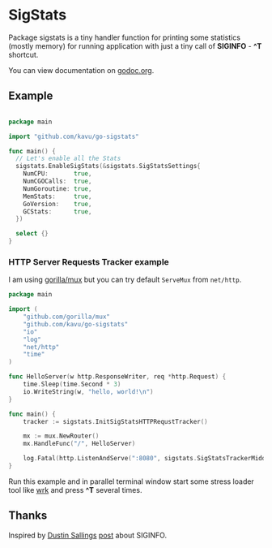 # SigStats

Package sigstats is a tiny handler function for printing some statistics (mostly memory) for running application with just a tiny call of **SIGINFO** - **^T** shortcut.

You can view documentation on [godoc.org](http://godoc.org/github.com/kavu/go-sigstats "go-sigstats documentation").

## Example

```go

package main

import "github.com/kavu/go-sigstats"

func main() {
  // Let's enable all the Stats
  sigstats.EnableSigStats(&sigstats.SigStatsSettings{
    NumCPU:       true,
    NumCGOCalls:  true,
    NumGoroutine: true,
    MemStats:     true,
    GoVersion:    true,
    GCStats:      true,
  })

  select {}
}
```

### HTTP Server Requests Tracker example

I am using [gorilla/mux](https://github.com/gorilla/mux) but you can try default `ServeMux` from `net/http`.

```go
package main

import (
	"github.com/gorilla/mux"
	"github.com/kavu/go-sigstats"
	"io"
	"log"
	"net/http"
	"time"
)

func HelloServer(w http.ResponseWriter, req *http.Request) {
	time.Sleep(time.Second * 3)
	io.WriteString(w, "hello, world!\n")
}

func main() {
	tracker := sigstats.InitSigStatsHTTPRequstTracker()

	mx := mux.NewRouter()
	mx.HandleFunc("/", HelloServer)

	log.Fatal(http.ListenAndServe(":8080", sigstats.SigStatsTrackerMiddleware(mx, tracker)))
}

```

Run this example and in parallel terminal window start some stress loader tool like [wrk](https://github.com/wg/wrk) and press **^T** several times.

## Thanks

Inspired by [Dustin Sallings](https://github.com/dustin) [post](http://dustin.github.io/2013/07/04/siginfo.html) about SIGINFO. 

